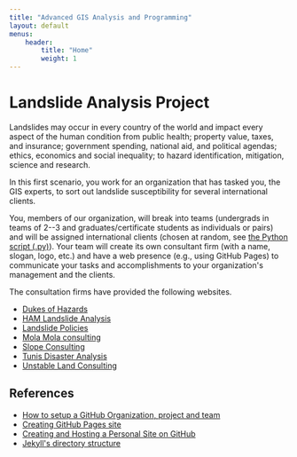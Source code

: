 ```yaml
---
title: "Advanced GIS Analysis and Programming"
layout: default
menus:
    header:
        title: "Home"
        weight: 1
---
```


# Landslide Analysis Project
Landslides may occur in every country of the world and impact every aspect of the human condition from public health; property value, taxes, and insurance; government spending, national aid, and political agendas; ethics, economics and social inequality; to hazard identification, mitigation, science and research.

In this first scenario, you work for an organization that has tasked you, the GIS experts, to sort out landslide susceptibility for several international clients.

You, members of our organization, will break into teams (undergrads in teams of 2--3 and graduates/certificate students as individuals or pairs) and will be assigned international clients (chosen at random, see [the Python script (.py)](/assets/random_country_generator.py)).
Your team will create its own consultant firm (with a name, slogan, logo, etc.) and have a web presence (e.g., using GitHub Pages) to communicate your tasks and accomplishments to your organization's management and the clients.

The consultation firms have provided the following websites.

- [Dukes of Hazards](https://giraffename.github.io/)
- [HAM Landslide Analysis](https://hamlandslideanalysis.weebly.com/)
- [Landslide Policies](https://edgeworth-consulting.github.io/Landslide-Policies/)
- [Mola Mola consulting](https://molamolaconsulting.github.io/)
- [Slope Consulting](https://slopeconsulting.github.io/)
- [Tunis Disaster Analysis](https://tunisda.weebly.com/)
- [Unstable Land Consulting](https://unstable-ground-consulting.github.io/Landslide-Susceptibility/)


## References

- [How to setup a GitHub Organization, project and team](https://github.com/collab-uniba/socialcde4eclipse/wiki/How-to-setup-a-GitHub-organization,-project-and-team)
- [Creating GitHub Pages site](https://help.github.com/en/github/working-with-github-pages/creating-a-github-pages-site)
- [Creating and Hosting a Personal Site on GitHub](http://jmcglone.com/guides/github-pages/)
- [Jekyll's directory structure](https://jekyllrb.com/docs/structure/)
